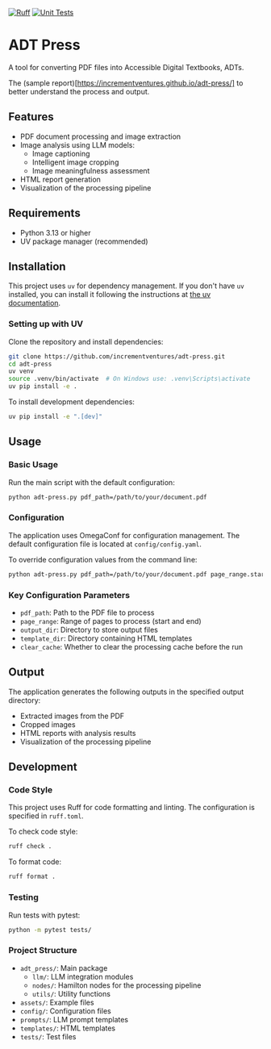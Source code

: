 [![Ruff](https://github.com/incrementventures/adt-press/actions/workflows/ruff.yml/badge.svg)](https://github.com/incrementventures/adt-press/actions/workflows/ruff.yml)
[![Unit Tests](https://github.com/incrementventures/adt-press/actions/workflows/test.yml/badge.svg)](https://github.com/incrementventures/adt-press/actions/workflows/test.yml?label=Unit+Tests)


# ADT Press

A tool for converting PDF files into Accessible Digital Textbooks, ADTs.

The (sample report)[https://incrementventures.github.io/adt-press/] to better understand the process and output.

## Features

- PDF document processing and image extraction
- Image analysis using LLM models:
  - Image captioning
  - Intelligent image cropping
  - Image meaningfulness assessment
- HTML report generation
- Visualization of the processing pipeline

## Requirements

- Python 3.13 or higher
- UV package manager (recommended)

## Installation

This project uses `uv` for dependency management. If you don't have `uv` installed, you can install it following the instructions at [the uv documentation](https://github.com/astral-sh/uv).

### Setting up with UV

Clone the repository and install dependencies:

```bash
git clone https://github.com/incrementventures/adt-press.git
cd adt-press
uv venv
source .venv/bin/activate  # On Windows use: .venv\Scripts\activate
uv pip install -e .
```

To install development dependencies:

```bash
uv pip install -e ".[dev]"
```

## Usage

### Basic Usage

Run the main script with the default configuration:

```bash
python adt-press.py pdf_path=/path/to/your/document.pdf
```

### Configuration

The application uses OmegaConf for configuration management. The default configuration file is located at `config/config.yaml`.

To override configuration values from the command line:

```bash
python adt-press.py pdf_path=/path/to/your/document.pdf page_range.start=0 page_range.end=5
```

### Key Configuration Parameters

- `pdf_path`: Path to the PDF file to process
- `page_range`: Range of pages to process (start and end)
- `output_dir`: Directory to store output files
- `template_dir`: Directory containing HTML templates
- `clear_cache`: Whether to clear the processing cache before the run

## Output

The application generates the following outputs in the specified output directory:

- Extracted images from the PDF
- Cropped images
- HTML reports with analysis results
- Visualization of the processing pipeline

## Development

### Code Style

This project uses Ruff for code formatting and linting. The configuration is specified in `ruff.toml`.

To check code style:

```bash
ruff check .
```

To format code:

```bash
ruff format .
```

### Testing

Run tests with pytest:

```bash
python -m pytest tests/
```

### Project Structure

- `adt_press/`: Main package
  - `llm/`: LLM integration modules
  - `nodes/`: Hamilton nodes for the processing pipeline
  - `utils/`: Utility functions
- `assets/`: Example files
- `config/`: Configuration files
- `prompts/`: LLM prompt templates
- `templates/`: HTML templates
- `tests/`: Test files